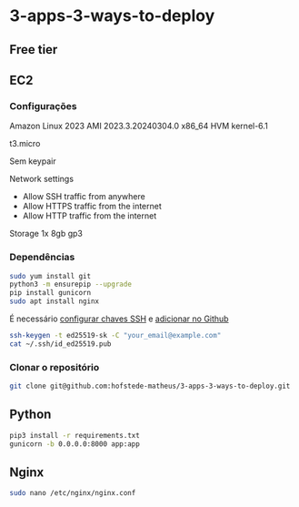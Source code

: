 # 3-apps-3-ways-to-deploy

## Free tier

## EC2

### Configurações

Amazon Linux 2023 AMI 2023.3.20240304.0 x86_64 HVM kernel-6.1

t3.micro

Sem keypair

Network settings

- Allow SSH traffic from anywhere
- Allow HTTPS traffic from the internet
- Allow HTTP traffic from the internet

Storage
1x 8gb gp3

### Dependências

```bash
sudo yum install git
python3 -m ensurepip --upgrade
pip install gunicorn
sudo apt install nginx
```

É necessário [configurar chaves SSH](https://docs.github.com/pt/authentication/connecting-to-github-with-ssh/generating-a-new-ssh-key-and-adding-it-to-the-ssh-agent) e [adicionar no Github](https://docs.github.com/pt/authentication/connecting-to-github-with-ssh/adding-a-new-ssh-key-to-your-github-account)

```bash
ssh-keygen -t ed25519-sk -C "your_email@example.com"
cat ~/.ssh/id_ed25519.pub
```

### Clonar o repositório

```bash
git clone git@github.com:hofstede-matheus/3-apps-3-ways-to-deploy.git
```

## Python

```bash
pip3 install -r requirements.txt
gunicorn -b 0.0.0.0:8000 app:app
```

## Nginx

```bash
sudo nano /etc/nginx/nginx.conf
```
